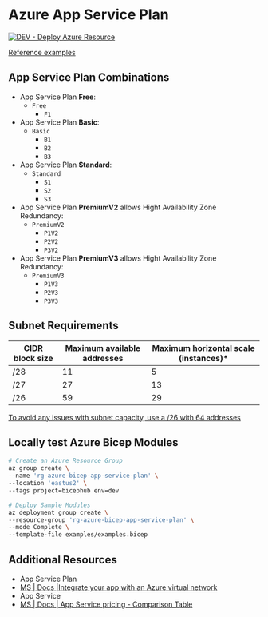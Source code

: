# Azure App Service Plan

[![DEV - Deploy Azure Resource](https://github.com/ArtiomLK/azure-bicep-app-service-plan/actions/workflows/dev.orchestrator.yml/badge.svg?branch=main&event=push)](https://github.com/ArtiomLK/azure-bicep-app-service-plan/actions/workflows/dev.orchestrator.yml)

[Reference examples][1]

## App Service Plan Combinations

- App Service Plan **Free**:
  - `Free`
    - `F1`
- App Service Plan **Basic**:
  - `Basic`
    - `B1`
    - `B2`
    - `B3`
- App Service Plan **Standard**:
  - `Standard`
    - `S1`
    - `S2`
    - `S3`
- App Service Plan **PremiumV2** allows Hight Availability Zone Redundancy:
  - `PremiumV2`
    - `P1V2`
    - `P2V2`
    - `P3V2`
- App Service Plan **PremiumV3** allows Hight Availability Zone Redundancy:
  - `PremiumV3`
    - `P1V3`
    - `P2V3`
    - `P3V3`

## Subnet Requirements

| CIDR block size | Maximum available addresses | Maximum horizontal scale (instances)* |
| --------------- | --------------------------- | ------------------------------------- |
| /28             | 11                          | 5                                     |
| /27             | 27                          | 13                                    |
| /26             | 59                          | 29                                    |

[To avoid any issues with subnet capacity, use a /26 with 64 addresses][4]

## Locally test Azure Bicep Modules

```bash
# Create an Azure Resource Group
az group create \
--name 'rg-azure-bicep-app-service-plan' \
--location 'eastus2' \
--tags project=bicephub env=dev

# Deploy Sample Modules
az deployment group create \
--resource-group 'rg-azure-bicep-app-service-plan' \
--mode Complete \
--template-file examples/examples.bicep
```

## Additional Resources

- App Service Plan
- [MS | Docs |Integrate your app with an Azure virtual network][3]
- App Service
- [MS | Docs | App Service pricing - Comparison Table][2]

[1]: ./examples/examples.bicep
[2]: https://azure.microsoft.com/en-us/pricing/details/app-service/windows/
[3]: https://learn.microsoft.com/en-us/azure/app-service/overview-vnet-integration
[4]: https://learn.microsoft.com/en-us/azure/app-service/overview-vnet-integration#subnet-requirements
